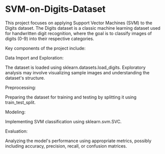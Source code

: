 # SVM-on-Digits-Dataset
This project focuses on applying Support Vector Machines (SVM) to the Digits dataset. The Digits dataset is a classic machine learning dataset used for handwritten digit recognition, where the goal is to classify images of digits (0-9) into their respective categories.

Key components of the project include:

Data Import and Exploration:

The dataset is loaded using sklearn.datasets.load_digits.
Exploratory analysis may involve visualizing sample images and understanding the dataset's structure.

Preprocessing:

Preparing the dataset for training and testing by splitting it using train_test_split.

Modeling:

Implementing SVM classification using sklearn.svm.SVC.

Evaluation:

Analyzing the model's performance using appropriate metrics, possibly including accuracy, precision, recall, or confusion matrices.

